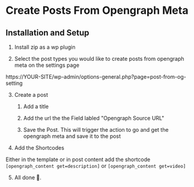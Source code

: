 # Create Posts From Opengraph Meta

## Installation and Setup

1. Install zip as a wp plugin

2. Select the post types you would like to create posts from opengraph meta on the settings page

https://YOUR-SITE/wp-admin/options-general.php?page=post-from-og-setting

3. Create a post

   1. Add a title

   2. Add the url the the Field labled "Opengraph Source URL"

   3. Save the Post. This will trigger the action to go and get the opengraph meta and save it to the post

4. Add the Shortcodes

Either in the template or in post content add the shortcode `[opengraph_content get=description]` or `[opengraph_content get=video]`

5. All done 🥳.
